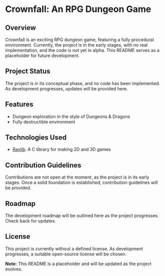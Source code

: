# Crownfall: An RPG Dungeon Game

## Overview

Crownfall is an exciting RPG dungeon game, featuring a fully procedural environment. Currently, the project is in the early stages, with no real implementation, and the code is not yet in alpha. This README serves as a placeholder for future development.

## Project Status

The project is in its conceptual phase, and no code has been implemented. As development progresses, updates will be provided here.

## Features

- Dungeon exploration in the style of Dungeons & Dragons
- Fully destructible environment

## Technologies Used

- [Raylib](https://www.raylib.com/): A C library for making 2D and 3D games

## Contribution Guidelines

Contributions are not open at the moment, as the project is in its early stages. Once a solid foundation is established, contribution guidelines will be provided.

## Roadmap

The development roadmap will be outlined here as the project progresses. Check back for updates.

## License

This project is currently without a defined license. As development progresses, a suitable open-source license will be chosen.

**Note:** This README is a placeholder and will be updated as the project evolves.
